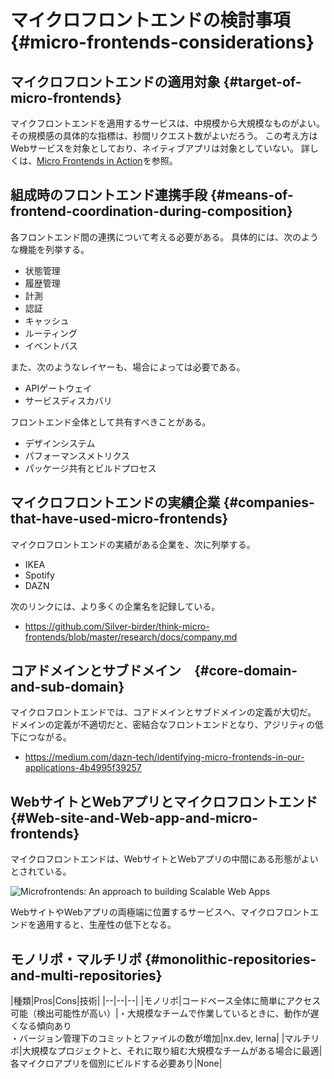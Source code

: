 # マイクロフロントエンドの検討事項 {#micro-frontends-considerations}
## マイクロフロントエンドの適用対象 {#target-of-micro-frontends}

マイクフロントエンドを適用するサービスは、中規模から大規模なものがよい。
その規模感の具体的な指標は、秒間リクエスト数がよいだろう。
この考え方はWebサービスを対象としており、ネイティブアプリは対象としていない。
詳しくは、[Micro Frontends in Action](https://www.manning.com/books/micro-frontends-in-action)を参照。

## 組成時のフロントエンド連携手段 {#means-of-frontend-coordination-during-composition}

各フロントエンド間の連携について考える必要がある。
具体的には、次のような機能を列挙する。

* 状態管理
* 履歴管理
* 計測
* 認証
* キャッシュ
* ルーティング
* イベントバス

また、次のようなレイヤーも、場合によっては必要である。

* APIゲートウェイ
* サービスディスカバリ

フロントエンド全体として共有すべきことがある。

* デザインシステム
* パフォーマンスメトリクス
* パッケージ共有とビルドプロセス

## マイクロフロントエンドの実績企業 {#companies-that-have-used-micro-frontends}

マイクロフロントエンドの実績がある企業を、次に列挙する。

* IKEA
* Spotify
* DAZN

次のリンクには、より多くの企業名を記録している。

* https://github.com/Silver-birder/think-micro-frontends/blob/master/research/docs/company.md

## コアドメインとサブドメイン　{#core-domain-and-sub-domain}

マイクロフロントエンドでは、コアドメインとサブドメインの定義が大切だ。
ドメインの定義が不適切だと、密結合なフロントエンドとなり、アジリティの低下につながる。

* https://medium.com/dazn-tech/identifying-micro-frontends-in-our-applications-4b4995f39257

## WebサイトとWebアプリとマイクロフロントエンド {#Web-site-and-Web-app-and-micro-frontends}

マイクロフロントエンドは、WebサイトとWebアプリの中間にある形態がよいとされている。

<!-- textlint-disable -->

![<a href="https://www.linkedin.com/pulse/microfrontends-approach-building-scalable-web-apps-vinci-rufus">Microfrontends: An approach to building Scalable Web Apps</a>](https://res.cloudinary.com/silverbirder/image/upload/v1614412210/silver-birder.github.io/blog/microfrontends-document-application.png)

<!-- textlint-enable -->

WebサイトやWebアプリの両極端に位置するサービスへ、マイクロフロントエンドを適用すると、生産性の低下となる。

## モノリポ・マルチリポ {#monolithic-repositories-and-multi-repositories}

<!-- textlint-disable -->

|種類|Pros|Cons|技術|
|--|--|--|
|モノリポ|コードベース全体に簡単にアクセス可能（検出可能性が高い）|・大規模なチームで作業しているときに、動作が遅くなる傾向あり<br>・バージョン管理下のコミットとファイルの数が増加|nx.dev, lerna|
|マルチリポ|大規模なプロジェクトと、それに取り組む大規模なチームがある場合に最適|各マイクロアプリを個別にビルドする必要あり|None|

<!-- textlint-enable -->